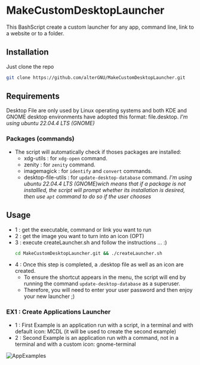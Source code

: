 # MakeCustomDesktopLauncher
This BashScript create a custom launcher for any app, command line, link to a website or to a folder.

## Installation
Just clone the repo
```bash
git clone https://github.com/alterGNU/MakeCustomDesktopLauncher.git
```

## Requirements
Desktop File are only used by Linux operating systems and both KDE and GNOME desktop environments have adopted this format: file.desktop.
_I'm using ubuntu 22.04.4 LTS (GNOME)_

### Packages (commands)
- The script will automatically check if thoses packages are installed:
	- xdg-utils : for `xdg-open` command.
	- zenity : for `zenity` command.
	- imagemagick : for `identify` and `convert` commands.
	- desktop-file-utils : for `update-desktop-database` command.
_I'm using ubuntu 22.04.4 LTS (GNOME)wich means that if a package is not installled, the script will prompt whether its installation is desired, then use `apt` command to do so if the user chooses_

## Usage
- 1 : get the executable, command or link you want to run
- 2 : get the image you want to turn into an icon (OPT)
- 3 : execute createLauncher.sh and follow the instructions ... :)
	```bash
	cd MakeCustomDesktopLauncher.git && ./createLauncher.sh
	```
- 4 : Once this step is completed, a .desktop file as well as an icon are created.
    - To ensure the shortcut appears in the menu, the script will end by running the command `update-desktop-database` as a superuser.
    - Therefore, you will need to enter your user password and then enjoy your new launcher ;)

### EX1 : Create Applications Launcher
- 1 : First Example is an application run with a script, in a terminal and with default icon: MCDL (it will be used to create the second example)
- 2 : Second Example is an application run with a command, not in a terminal and with a custom icon: gnome-terminal

![AppExamples](Data/applications.gif)
